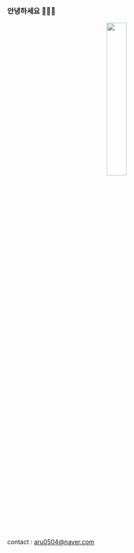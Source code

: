 <h3>안녕하세요 🙋🏻‍♂️</h3>
<p align=center><a href="https://solved.ac/profile/aru0504"><img src="http://mazassumnida.wtf/api/v2/generate_badge?boj=aru0504" width="30%"></a></p>

contact : aru0504@naver.com
<!--
**donghoony/donghoony** is a ✨ _special_ ✨ repository because its `README.md` (this file) appears on your GitHub profile.

Here are some ideas to get you started:

- 🔭 I’m currently working on ...
- 🌱 I’m currently learning ...
- 👯 I’m looking to collaborate on ...
- 🤔 I’m looking for help with ...
- 💬 Ask me about ...
- 📫 How to reach me: ...
- 😄 Pronouns: ...
- ⚡ Fun fact: ...
-->
